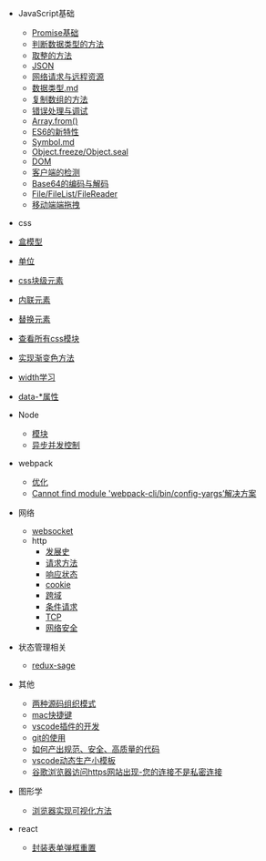 
- JavaScript基础
  - [Promise基础](/js/promise.md)
  - [判断数据类型的方法](/js/判断数据类型的方法.md)
  - [取整的方法](/js/js取整数的方法.md)
  <!-- - [判断字符是否为整数的方法](/js/js判断字符是否为整数的方法.md)   -->
  - [JSON](/js/JSON.md)
  - [网络请求与远程资源](/js/网络请求与远程资源.md)  
  - [数据类型.md](/js/数据类型.md)
  - [复制数组的方法](/js/复制数组的方法.md)
  - [错误处理与调试](/js/错误处理与调试.md)
  - [Array.from()](/js/Array.from().md)
  - [ES6的新特性](/js/ES6的新特性.md)
  - [Symbol.md](/js/Symbol.md)
  - [Object.freeze/Object.seal](/js/Object.freeze_Object.seal.md)
  - [DOM](/js/dom/DOM.md)
  - [客户端的检测](/js/客户端的检测.md)
  - [Base64的编码与解码](/js/Base64的编码与解码.md)
  - [File/FileList/FileReader](/js/File_FileList_FileReader.md)
  - [移动端端拖拽](/js/移动端端拖拽.md)
  
- css
 <!-- 完成第三章 -->

  - [盒模型](/css/盒模型.md)
  - [单位](/css/单位.md)
  - [css块级元素](/css/css块级元素.md)
  - [内联元素](/css/内联元素.md)
  - [替换元素](/css/替换元素.md)
  - [查看所有css模块](/css/css模块.md)
  - [实现渐变色方法](/css/实现渐变色方法.md)
  - [width学习](/css/width的学习.md)
  - [data-*属性](/css/data-*属性.md)
 
- Node
  <!-- - [创建子进程方式](/docs/child_process.md) -->
  - [模块](/docs/module.md)
  - [异步并发控制](/node/asynchronous_concurrency.md)

- webpack
  - [优化](/webpack/优化.md)
  - [Cannot find module 'webpack-cli/bin/config-yargs’解决方案](/webpack/问题.md)
  
- 网络
  - [websocket](/http/websocket.md)
  - http
    - [发展史](/http/http/HistoryOfDevelopment.md)
    - [请求方法](/http/http/method.md)
    - [响应状态](/http/http/status.md)
    - [cookie](/http/http/cookie.md)
    - [跨域](/http/http/CrossDomain.md)
    - [条件请求](/http/http/ConditionalRequest.md)
    - [TCP](/http/http/TCP.md)
    - [网络安全](/http/网络安全.md)
  <!-- - [https](/http/https.md) -->
  <!-- - [http2](/http/http2.md) -->
  <!-- - [http3](/http/http3.md) -->
  <!-- - [网络相关的面试题目](/http/网络相关的面试题目.md) -->
<!-- 
- 协议
  - [webSocket](/docs/webSocket.md) -->

- 状态管理相关
  - [redux-sage](/状态管理库/redux-sage.md)
 
  


- 其他
  - [两种源码组织模式](/other/两种源码组织模式.md)
  - [mac快捷键](/other/mac.md)
  - [vscode插件的开发](/other/vscode插件的开发.md)
  - [git的使用](/other/git.md)
  - [如何产出规范、安全、高质量的代码](/other/如何产出规范、安全、高质量的代码.md)
  - [vscode动态生产小模板](/other/vscode动态生产小模板.md)
  - [谷歌浏览器访问https网站出现-您的连接不是私密连接](/other/谷歌浏览器访问不安全https网址.md)
  
  <!-- - CSV -->

- 图形学
  - [浏览器实现可视化方法](/图形学/基础知识/浏览器实现可视化方法.md)

- react
   - [封装表单弹框重置](/react/封装表单弹框重置.md)
